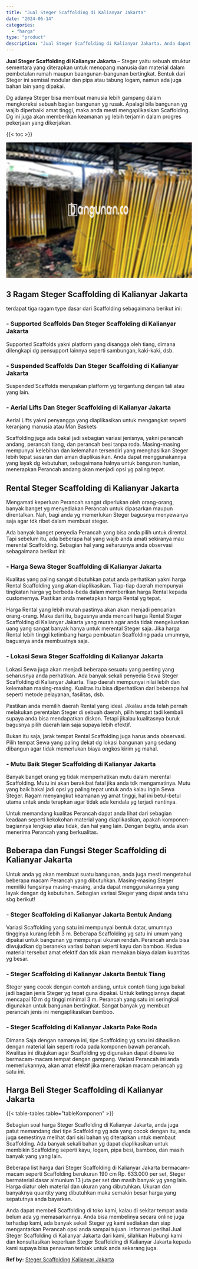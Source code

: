 ```yaml
---
title: "Jual Steger Scaffolding di Kalianyar Jakarta"
date: "2024-06-14"
categories: 
  - "harga"
type: "product"
description: "Jual Steger Scaffolding di Kalianyar Jakarta. Anda dapat membeli Scaffolding di toko kami, kalau di sekitar tempat anda belum ada yg memasarkannya. Anda bisa..."
---
```


**Jual Steger Scaffolding di Kalianyar Jakarta** – Steger yaitu sebuah struktur sementara yang diterapkan untuk menopang manusia dan material dalam pembetulan rumah maupun baangunan-bangunan bertingkat. Bentuk dari Steger ini semisal modular dan pipa atau tabung logam, namun ada juga bahan lain yang dipakai.

Dg adanya Steger bisa membuat manusia lebih gampang dalam mengkoreksi sebuah bagian bangunan yg rusak. Apalagi bila bangunan yg wajib diperbaiki amat tinggi, maka anda mesti mengaplikasikan Scaffolding. Dg ini juga akan memberikan keamanan yg lebih terjamin dalam progres pekerjaan yang dikerjakan.

{{< toc >}}

![Jual Steger Scaffolding di Kalianyar Jakarta](/images/sewa-scaffolding-steger-11.png)

## 3 Ragam Steger Scaffolding di Kalianyar Jakarta

terdapat tiga ragam type dasar dari Scaffolding sebagaimana berikut ini:

### \- Supported Scaffolds Dan Steger Scaffolding di Kalianyar Jakarta

Supported Scaffolds yakni platform yang disangga oleh tiang, dimana dilengkapi dg pensupport lainnya seperti sambungan, kaki-kaki, dsb.

### \- Suspended Scaffolds Dan Steger Scaffolding di Kalianyar Jakarta

Suspended Scaffolds merupakan platform yg tergantung dengan tali atau yang lain.

### \- Aerial Lifts Dan Steger Scaffolding di Kalianyar Jakarta

Aerial Lifts yakni penyangga yang diaplikasikan untuk mengangkat seperti keranjang manusia atau Man Baskets

Scaffolding juga ada bakal jadi sebagian variasi jenisnya, yakni perancah andang, perancah tiang, dan perancah besi tanpa roda. Masing-masing mempunyai kelebihan dan kelemahan tersendiri yang menghasilkan Steger lebih tepat sasaran dan aman diaplikasikan. Anda dapat menggunakannya yang layak dg kebutuhan, sebagaimana halnya untuk bangunan hunian, menerapkan Perancah andang akan menjadi opsi yg paling tepat.

## Rental Steger Scaffolding di Kalianyar Jakarta

Mengamati keperluan Perancah sangat diperlukan oleh orang-orang, banyak banget yg menyediakan Perancah untuk dipasarkan maupun direntalkan. Nah, bagi anda yg memerlukan Steger bagusnya menyewanya saja agar tdk ribet dalam membuat steger.

Ada banyak banget penyedia Perancah yang bisa anda pilih untuk dirental. Tapi sebelum itu, ada beberapa hal yang wajib anda amati sekiranya mau merental Scaffolding. Sebagian hal yang seharusnya anda observasi sebagaimana berikut ini:

### \- Harga Sewa Steger Scaffolding di Kalianyar Jakarta

Kualitas yang paling sangat dibutuhkan patut anda perhatikan yakni harga Rental Scaffolding yang akan diaplikasikan. Tiap-tiap daerah mempunyai tingkatan harga yg berbeda-beda dalam memberikan harga Rental kepada customernya. Pastikan anda menetapkan harga Rental yg tepat.

Harga Rental yang lebih murah pastinya akan akan menjadi pencarian orang-orang. Maka dari itu, bagusnya anda mencari harga Rental Steger Scaffolding di Kalianyar Jakarta yang murah agar anda tidak mengeluarkan uang yang sangat banyak hanya untuk merental Steger saja. Jika harga Rental lebih tinggi ketimbang harga pembuatan Scaffolding pada umumnya, bagusnya anda membuatnya saja.

### \- Lokasi Sewa Steger Scaffolding di Kalianyar Jakarta

Lokasi Sewa juga akan menjadi beberapa sesuatu yang penting yang seharusnya anda perhatikan. Ada banyak sekali penyedia Sewa Steger Scaffolding di Kalianyar Jakarta. Tiap daerah mempunyai nilai lebih dan kelemahan masing-masing. Kualitas itu bisa diperhatikan dari beberapa hal seperti metode pelayanan, fasilitas, dsb.

Pastikan anda memilih daerah Rental yang ideal. Jikalau anda telah pernah melakukan perentalan Steger di sebuah daerah, pilih tempat tadi kembali supaya anda bisa mendapatkan diskon. Tetapi jikalau kualitasnya buruk bagusnya pilih daerah lain saja supaya lebih efektif.

Bukan itu saja, jarak tempat Rental Scaffolding juga harus anda observasi. Pilih tempat Sewa yang paling dekat dg lokasi bangunan yang sedang dibangun agar tidak memerlukan biaya ongkos kirim yg mahal.

### \- Mutu Baik Steger Scaffolding di Kalianyar Jakarta

Banyak banget orang yg tidak memperhatikan mutu dalam merental Scaffolding. Mutu ini akan berakibat fatal jika anda tdk mengamatinya. Mutu yang baik bakal jadi opsi yg paling tepat untuk anda kalau ingin Sewa Steger. Ragam menyangkut keamanan yg amat tinggi, hal ini betul-betul utama untuk anda terapkan agar tidak ada kendala yg terjadi nantinya.

Untuk memandang kualitas Perancah dapat anda lihat dari sebagian keadaan seperti kekokohan material yang diaplikasikan, apakah komponen-bagiannya lengkap atau tidak, dan hal yang lain. Dengan begitu, anda akan menerima Perancah yang berkualitas.

## Beberapa dan Fungsi Steger Scaffolding di Kalianyar Jakarta

Untuk anda yg akan membuat suatu bangunan, anda juga mesti mengetahui beberapa macam Perancah yang dibutuhkan. Masing-masing Steger memiliki fungsinya masing-masing, anda dapat menggunakannya yang layak dengan dg kebutuhan. Sebagian variasi Steger yang dapat anda tahu sbg berikut!

### \- Steger Scaffolding di Kalianyar Jakarta Bentuk Andang

Variasi Scaffolding yang satu ini mempunyai bentuk datar, umumnya tingginya kurang lebih 3 m. Beberapa Scaffolding yg satu ini umum yang dipakai untuk bangunan yg mempunyai ukuran rendah. Perancah anda bisa diwujudkan dg beraneka variasi bahan seperti kayu dan bamboo. Kedua material tersebut amat efektif dan tdk akan memakan biaya dalam kuantitas yg besar.

### \- Steger Scaffolding di Kalianyar Jakarta Bentuk Tiang

Steger yang cocok dengan contoh andang, untuk contoh tiang juga bakal jadi bagian jenis Steger yg tepat guna dipakai. Untuk ketinggiannya dapat mencapai 10 m dg tinggi minimal 3 m. Perancah yang satu ini seringkali digunakan untuk bangunan bertingkat. Sangat banyak yg membuat perancah jenis ini mengaplikasikan bamboo.

### \- Steger Scaffolding di Kalianyar Jakarta Pake Roda

Dimana Saja dengan namanya ini, tipe Scaffolding yg satu ini dihasilkan dengan material lain seperti roda pada komponen bawah perancah. Kwalitas ini ditujukan agar Scaffolding yg digunakan dapat dibawa ke bermacam-macam tempat dengan gampang. Variasi Perancah ini anda memerlukannya, akan amat efektif jika menerapkan macam perancah yg satu ini.

## Harga Beli Steger Scaffolding di Kalianyar Jakarta

{{< table-tables table="tableKomponen" >}}

Sebagian soal harga Steger Scaffolding di Kalianyar Jakarta, anda juga patut memandang dari tipe Scaffolding yg ada yang cocok dengan itu, anda juga semestinya melihat dari sisi bahan yg diterapkan untuk membaut Scaffolding. Ada banyak sekali bahan yg dapat diaplikasikan untuk membikin Scaffolding seperti kayu, logam, pipa besi, bamboo, dan masih banyak yang yang lain.

Beberapa list harga dari Steger Scaffolding di Kalianyar Jakarta bermacam-macam seperti Scaffolding berukuran 190 cm Rp. 633.000 per set, Steger bermaterial dasar almunium 13 juta per set dan masih banyak yg yang lain. Harga diatur oleh material dan ukuran yang dibutuhkan. Ukuran dan banyaknya quantity yang dibutuhkan maka semakin besar harga yang sepatutnya anda bayarkan.

Anda dapat membeli Scaffolding di toko kami, kalau di sekitar tempat anda belum ada yg memasarkannya. Anda bisa membelinya secara online juga terhadap kami, ada banyak sekali Steger yg kami sediakan dan siap mengantarkan Perancah opsi anda sampai tujuan. informasi perihal Jual Steger Scaffolding di Kalianyar Jakarta dari kami, silahkan Hubungi kami dan konsultasikan keperluan Steger Scaffolding di Kalianyar Jakarta kepada kami supaya bisa penawran terbiak untuk anda sekarang juga.

**Ref by:** [Steger Scaffolding Kalianyar Jakarta](https://id.wikipedia.org/wiki/Steger)
